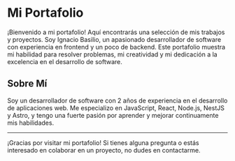 # Mi Portafolio

¡Bienvenido a mi portafolio! Aquí encontrarás una selección de mis trabajos y proyectos. Soy Ignacio Basilio, un apasionado desarrollador de software con experiencia en frontend y un poco de backend. Este portafolio muestra mi habilidad para resolver problemas, mi creatividad y mi dedicación a la excelencia en el desarrollo de software.

## Sobre Mí

Soy un desarrollador de software con 2 años de experiencia en el desarrollo de aplicaciones web. Me especializo en JavaScript, React, Node.js, NestJS y Astro, y tengo una fuerte pasión por aprender y mejorar continuamente mis habilidades. 

---

¡Gracias por visitar mi portafolio! Si tienes alguna pregunta o estás interesado en colaborar en un proyecto, no dudes en contactarme.
